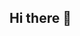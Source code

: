 ## Hi there 👋

<!--
**abenhadjer/abenhadjer** is a ✨ _special_ ✨ repository because its `README.md` (this file) appears on your GitHub profile.

Here are some ideas to get you started:

- 🔭 I’m currently working on Power Electronics Topology and Control
- 🌱 I’m currently learning Data Science for Engineering
- ⚡ Fun fact: Learning is Fun <3 
-->
